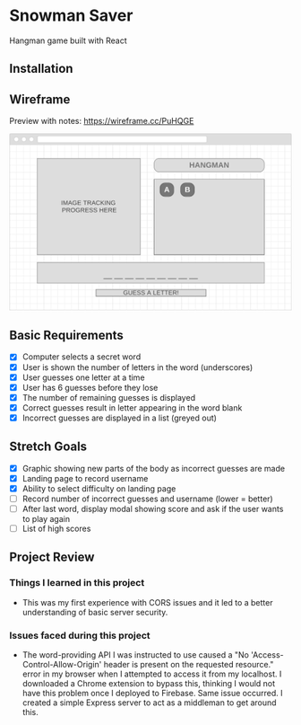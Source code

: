 # Snowman Saver
Hangman game built with React

## Installation


## Wireframe
Preview with notes: https://wireframe.cc/PuHQGE

![desktop mockup](docs/img/mockup_desktop.png)

## Basic Requirements
- [X] Computer selects a secret word
- [X] User is shown the number of letters in the word (underscores)
- [X] User guesses one letter at a time
- [X] User has 6 guesses before they lose
- [X] The number of remaining guesses is displayed
- [X] Correct guesses result in letter appearing in the word blank
- [X] Incorrect guesses are displayed in a list (greyed out)

## Stretch Goals
- [X] Graphic showing new parts of the body as incorrect guesses are made
- [X] Landing page to record username
- [X] Ability to select difficulty on landing page
- [ ] Record number of incorrect guesses and username (lower = better)
- [ ] After last word, display modal showing score and ask if the user wants to play again
- [ ] List of high scores

## Project Review
### Things I learned in this project
- This was my first experience with CORS issues and it led to a better understanding of basic server security. 

### Issues faced during this project
- The word-providing API I was instructed to use caused a "No 'Access-Control-Allow-Origin' header is present on the requested resource." error in my browser when I attempted to access it from my localhost. I downloaded a Chrome extension to bypass this, thinking I would not have this problem once I deployed to Firebase. Same issue occurred. I created a simple Express server to act as a middleman to get around this. 